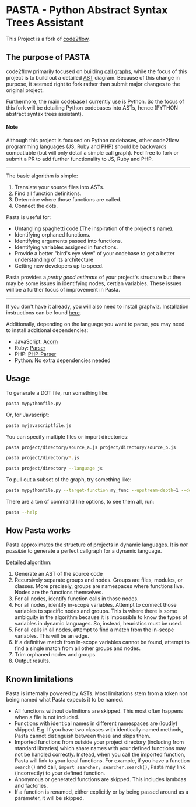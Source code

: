 # PASTA - Python Abstract Syntax Trees Assistant

This Project is a fork of [code2flow](https://github.com/scottrogowski/code2flow).

## The purpose of PASTA

code2flow primarily focused on building [call graphs](https://en.wikipedia.org/wiki/Call_graph), while the focus of this project is to build out a detailed [AST](https://en.wikipedia.org/wiki/Abstract_syntax_tree) diagram. Because of this change in purpose, it seemed right to fork rather than submit major changes to the original project.

Furthermore, the main codebase I currently use is Python. So the focus of this fork will be detailing Python codebases into ASTs, hence (PYTHON abstract syntax trees assistant).

#### Note

Although this project is focused on Python codebases, other code2flow programming languages (JS, Ruby and PHP) should be backwards compatiable (but will only detail a simple call graph). Feel free to fork or submit a PR to add further functionality to JS, Ruby and PHP.

---

The basic algorithm is simple:

1. Translate your source files into ASTs.
1. Find all function definitions.
1. Determine where those functions are called.
1. Connect the dots. 

Pasta is useful for:
- Untangling spaghetti code (The inspiration of the project's name).
- Identifying orphaned functions.
- Identifying arguments passed into functions.
- Identifying variables assigned in functions.
- Provide a better "bird's eye view" of your codebase to get a better     understanding of its architecture 
- Getting new developers up to speed.

Pasta provides a *pretty good estimate* of your project's structure but there may be some issues in identifying nodes, certian variables. These issues will be a further focus of improvement in Pasta.

---

If you don't have it already, you will also need to install graphviz. Installation instructions can be found [here](https://graphviz.org/download/).

Additionally, depending on the language you want to parse, you may need to install additional dependencies:
- JavaScript: [Acorn](https://www.npmjs.com/package/acorn)
- Ruby: [Parser](https://github.com/whitequark/parser)
- PHP: [PHP-Parser](https://github.com/nikic/PHP-Parser)
- Python: No extra dependencies needed

Usage
-----

To generate a DOT file, run something like:

```bash
pasta mypythonfile.py
```

Or, for Javascript:

```bash
pasta myjavascriptfile.js
```

You can specify multiple files or import directories:

```bash
pasta project/directory/source_a.js project/directory/source_b.js
```

```bash
pasta project/directory/*.js
```

```bash
pasta project/directory --language js
```

To pull out a subset of the graph, try something like:

```bash
pasta mypythonfile.py --target-function my_func --upstream-depth=1 --downstream-depth=1
```


There are a ton of command line options, to see them all, run:

```bash
pasta --help
```

How Pasta works
------------

Pasta approximates the structure of projects in dynamic languages. It is *not possible* to generate a perfect callgraph for a dynamic language. 

Detailed algorithm:

1. Generate an AST of the source code
2. Recursively separate groups and nodes. Groups are files, modules, or classes. More precisely, groups are namespaces where functions live. Nodes are the functions themselves.
3. For all nodes, identify function calls in those nodes.
4. For all nodes, identify in-scope variables. Attempt to connect those variables to specific nodes and groups. This is where there is some ambiguity in the algorithm because it is impossible to know the types of variables in dynamic languages. So, instead, heuristics must be used.
5. For all calls in all nodes, attempt to find a match from the in-scope variables. This will be an edge.
6. If a definitive match from in-scope variables cannot be found, attempt to find a single match from all other groups and nodes.
7. Trim orphaned nodes and groups.
8. Output results.


Known limitations
-----------------

Pasta is internally powered by ASTs. Most limitations stem from a token not being named what Pasta expects it to be named.

* All functions without definitions are skipped. This most often happens when a file is not included.
* Functions with identical names in different namespaces are (loudly) skipped. E.g. If you have two classes with identically named methods, Pasta cannot distinguish between these and skips them.
* Imported functions from outside your project directory (including from standard libraries) which share names with your defined functions may not be handled correctly. Instead, when you call the imported function, Pasta will link to your local functions. For example, if you have a function `search()` and call, `import searcher; searcher.search()`, Pasta may link (incorrectly) to your defined function.
* Anonymous or generated functions are skipped. This includes lambdas and factories.
* If a function is renamed, either explicitly or by being passed around as a parameter, it will be skipped.



